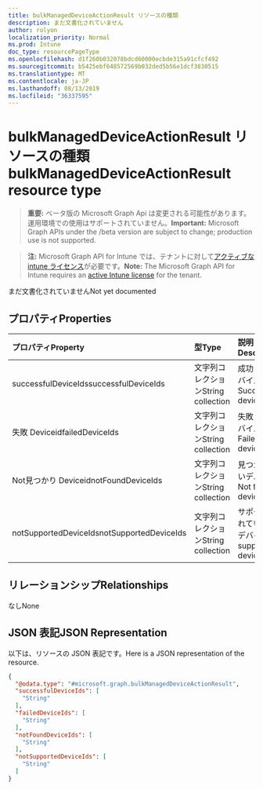 ```yaml
---
title: bulkManagedDeviceActionResult リソースの種類
description: まだ文書化されていません
author: rolyon
localization_priority: Normal
ms.prod: Intune
doc_type: resourcePageType
ms.openlocfilehash: d1f260b032078bdcd60000ecbde315a91cfcf492
ms.sourcegitcommit: b5425ebf648572569b032ded5b56e1dcf3830515
ms.translationtype: MT
ms.contentlocale: ja-JP
ms.lasthandoff: 08/13/2019
ms.locfileid: "36337595"
---
```

# <a name="bulkmanageddeviceactionresult-resource-type"></a><span data-ttu-id="12226-103">bulkManagedDeviceActionResult リソースの種類</span><span class="sxs-lookup"><span data-stu-id="12226-103">bulkManagedDeviceActionResult resource type</span></span>

> <span data-ttu-id="12226-104">**重要:** ベータ版の Microsoft Graph Api は変更される可能性があります。運用環境での使用はサポートされていません。</span><span class="sxs-lookup"><span data-stu-id="12226-104">**Important:** Microsoft Graph APIs under the /beta version are subject to change; production use is not supported.</span></span>

> <span data-ttu-id="12226-105">**注:** Microsoft Graph API for Intune では、テナントに対して[アクティブな intune ライセンス](https://go.microsoft.com/fwlink/?linkid=839381)が必要です。</span><span class="sxs-lookup"><span data-stu-id="12226-105">**Note:** The Microsoft Graph API for Intune requires an [active Intune license](https://go.microsoft.com/fwlink/?linkid=839381) for the tenant.</span></span>

<span data-ttu-id="12226-106">まだ文書化されていません</span><span class="sxs-lookup"><span data-stu-id="12226-106">Not yet documented</span></span>

## <a name="properties"></a><span data-ttu-id="12226-107">プロパティ</span><span class="sxs-lookup"><span data-stu-id="12226-107">Properties</span></span>
|<span data-ttu-id="12226-108">プロパティ</span><span class="sxs-lookup"><span data-stu-id="12226-108">Property</span></span>|<span data-ttu-id="12226-109">型</span><span class="sxs-lookup"><span data-stu-id="12226-109">Type</span></span>|<span data-ttu-id="12226-110">説明</span><span class="sxs-lookup"><span data-stu-id="12226-110">Description</span></span>|
|:---|:---|:---|
|<span data-ttu-id="12226-111">successfulDeviceIds</span><span class="sxs-lookup"><span data-stu-id="12226-111">successfulDeviceIds</span></span>|<span data-ttu-id="12226-112">文字列コレクション</span><span class="sxs-lookup"><span data-stu-id="12226-112">String collection</span></span>|<span data-ttu-id="12226-113">成功したデバイス</span><span class="sxs-lookup"><span data-stu-id="12226-113">Successful devices</span></span>|
|<span data-ttu-id="12226-114">失敗 Deviceid</span><span class="sxs-lookup"><span data-stu-id="12226-114">failedDeviceIds</span></span>|<span data-ttu-id="12226-115">文字列コレクション</span><span class="sxs-lookup"><span data-stu-id="12226-115">String collection</span></span>|<span data-ttu-id="12226-116">失敗したデバイス</span><span class="sxs-lookup"><span data-stu-id="12226-116">Failed devices</span></span>|
|<span data-ttu-id="12226-117">Not見つかり Deviceid</span><span class="sxs-lookup"><span data-stu-id="12226-117">notFoundDeviceIds</span></span>|<span data-ttu-id="12226-118">文字列コレクション</span><span class="sxs-lookup"><span data-stu-id="12226-118">String collection</span></span>|<span data-ttu-id="12226-119">見つからないデバイス</span><span class="sxs-lookup"><span data-stu-id="12226-119">Not found devices</span></span>|
|<span data-ttu-id="12226-120">notSupportedDeviceIds</span><span class="sxs-lookup"><span data-stu-id="12226-120">notSupportedDeviceIds</span></span>|<span data-ttu-id="12226-121">文字列コレクション</span><span class="sxs-lookup"><span data-stu-id="12226-121">String collection</span></span>|<span data-ttu-id="12226-122">サポートされていないデバイス</span><span class="sxs-lookup"><span data-stu-id="12226-122">Not supported devices</span></span>|

## <a name="relationships"></a><span data-ttu-id="12226-123">リレーションシップ</span><span class="sxs-lookup"><span data-stu-id="12226-123">Relationships</span></span>
<span data-ttu-id="12226-124">なし</span><span class="sxs-lookup"><span data-stu-id="12226-124">None</span></span>

## <a name="json-representation"></a><span data-ttu-id="12226-125">JSON 表記</span><span class="sxs-lookup"><span data-stu-id="12226-125">JSON Representation</span></span>
<span data-ttu-id="12226-126">以下は、リソースの JSON 表記です。</span><span class="sxs-lookup"><span data-stu-id="12226-126">Here is a JSON representation of the resource.</span></span>
<!-- {
  "blockType": "resource",
  "@odata.type": "microsoft.graph.bulkManagedDeviceActionResult"
}
-->
``` json
{
  "@odata.type": "#microsoft.graph.bulkManagedDeviceActionResult",
  "successfulDeviceIds": [
    "String"
  ],
  "failedDeviceIds": [
    "String"
  ],
  "notFoundDeviceIds": [
    "String"
  ],
  "notSupportedDeviceIds": [
    "String"
  ]
}
```



